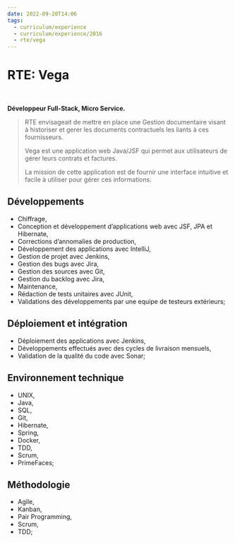 ```yaml
---
date: 2022-09-20T14:06
tags:
  - curriculum/experience
  - curriculum/experience/2016
  - rte/vega
---
```


# RTE: Vega

$~$

**Développeur Full-Stack, Micro Service.**

> RTE envisageait de mettre en place une Gestion documentaire visant à
> historiser et gerer les documents contractuels les liants à ces
> fournisseurs.
> 
> Vega est une application web Java/JSF qui permet aux utilisateurs de
> gérer leurs contrats et factures.
> 
> La mission de cette application est de fournir une interface intuitive
> et facile à utiliser pour gérer ces informations.

## Développements

-   Chiffrage,
-   Conception et développement d’applications web avec JSF, JPA et
    Hibernate,
-   Corrections d’annomalies de production,
-   Développement des applications avec IntelliJ,
-   Gestion de projet avec Jenkins,
-   Gestion des bugs avec Jira,
-   Gestion des sources avec Git,
-   Gestion du backlog avec Jira,
-   Maintenance,
-   Rédaction de tests unitaires avec JUnit,
-   Validations des développements par une equipe de testeurs
    extérieurs;

## Déploiement et intégration

-   Déploiement des applications avec Jenkins,
-   Développements effectués avec des cycles de livraison mensuels,
-   Validation de la qualité du code avec Sonar;

## Environnement technique
-   UNIX,
-   Java,
-   SQL,
-   Git,
-   Hibernate,
-   Spring,
-   Docker,
-   TDD,
-   Scrum,
-   PrimeFaces;

## Méthodologie

-   Agile,
-   Kanban,
-   Pair Programming,
-   Scrum,
-   TDD;

